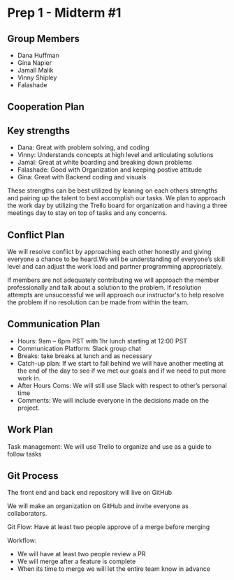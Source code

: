 # Prep 1 - Midterm #1

## Group Members 

- Dana Huffman
- Gina Napier
- Jamall Malik
- Vinny Shipley
- Falashade 

## Cooperation Plan

## Key strengths

- Dana: Great with problem solving, and coding
- Vinny: Understands concepts at high level and articulating solutions
- Jamal: Great at white boarding and breaking down problems
- Falashade: Good with Organization and keeping postive attitude 
- Gina: Great with Backend coding and visuals 

These strengths can be best utilized by leaning on each others strengths and pairing up the talent to best accomplish our tasks.
We plan to approach the work day by utilizing the Trello board for organization and having a three meetings day to stay on top of tasks and any concerns.

## Conflict Plan

We will resolve conflict by approaching each other honestly and giving everyone a chance to be heard.We will be understanding of everyone’s skill level and can adjust the work load and partner programming appropriately.

If members are not adequately contributing we will approach the member professionally and talk about a solution to the problem. If resolution attempts are unsuccessful we will approach our instructor's to help resolve the problem if no resolution can be made from within the team.

## Communication Plan

- Hours: 9am – 6pm PST with 1hr lunch starting at 12:00 PST
- Communication Platform: Slack group chat
- Breaks: take breaks at lunch and as necessary
- Catch-up plan: If we start to fall behind we will have another meeting at the end of the day to see if we met our goals and if we need to put more work in.
- After Hours Coms: We will still use Slack with respect to other’s personal time
- Comments: We will include everyone in the decisions made on the project.

## Work Plan

Task management: We will use Trello to organize and use as a guide to follow tasks

## Git Process

The front end and back end repository will live on GitHub

We will make an organization on GitHub and invite everyone as collaborators.

Git Flow: Have at least two people approve of a merge before merging

Workflow:

- We will have at least two people review a PR
- We will merge after a feature is complete
- When its time to merge we will let the entire team know in advance
